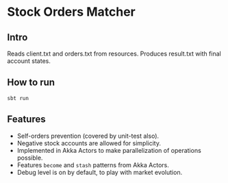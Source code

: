 # Stock Orders Matcher

## Intro

Reads client.txt and orders.txt from resources.
Produces result.txt with final account states.

## How to run
```
sbt run
```

## Features
* Self-orders prevention (covered by unit-test also).
* Negative stock accounts are allowed for simplicity.
* Implemented in Akka Actors to make parallelization of operations possible.
* Features `become` and `stash` patterns from Akka Actors.
* Debug level is on by default, to play with market evolution.